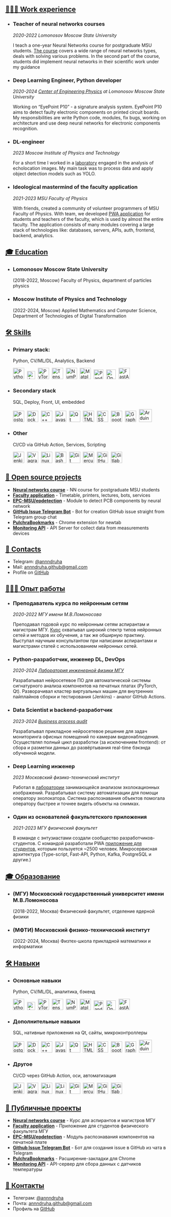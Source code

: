 <section id="content">
<div markdown="1">

# <a id="works" href="#works">👨🏻‍💻 Work experience</a>

* ### Teacher of neural networks courses

    *2020-2022 Lomonosov Moscow State University*

    I teach a one-year Neural Networks course for postgraduate MSU students. [The course](https://msu.ai) covers a wide range of neural networks types, deals with solving various problems. In the second part of the course, students did implement neural networks in their scientific work under my guidance

* ### Deep Learning Engineer, Python developer

    *2020-2024 [Center of Engineering Physics](https://engineering.phys.msu.ru/ru/) at Lomonosov Moscow State University*

    Working on “EyePoint P10” - a signature analysis system. EyePoint P10 aims to detect faulty electronic components on printed circuit boards. My responsibilities are write Python code, modules, fix bugs, working on architecture and use deep neural networks for electronic components recognition.

* ### DL-engineer

    *2023 Moscow Institute of Physics and Technology*

    For a short time I worked in a [laboratory](https://mipt.ru/education/schools/rse) engaged in the analysis of echolocation images. My main task was to process data and apply object detection models such as YOLO.

* ### Ideological mastermind of the faculty application

    *2021-2023 MSU Faculty of Physics*

    With friends, created a community of volunteer programmers of MSU Faculty of Physics. With team, we developed [PWA application](https://app.profcomff.com/apps) for students and teachers of the faculty, which is used by almost the entire faculty. The application consists of many modules covering a large stack of technologies like: databases, servers, APIs, auth, frontend, backend, analytics.

# <a id="education" href="#education">🎓 Education</a>

* ### Lomonosov Moscow State University
    (2018-2022, Moscow) Faculty of Physics, department of particles physics

* ### Moscow Institute of Physics and Technology
    (2022-2024, Moscow) Applied Mathematics and Computer Science, Department of Technologies of Digital Transformation

# <a id="skills" href="#skills">🛠️ Skills</a>

* ### Primary stack: 
    Python, CV/ML/DL, Analytics, Backend
    <p align="left">
      <img src="assets/icons/python.svg" width=35px style="padding-right:5px;" draggable="false" title="Python">
      <img src="assets/icons/jupyter.svg" width=25px style="padding-right:5px;" draggable="false" title="Jupyter Notebook">
      <img src="assets/icons/pytorch.svg" width=35px style="padding-right:5px;" draggable="false" title="PyTorch">
      <img src="assets/icons/tensorflow.svg" width=35px style="padding-right:5px;" draggable="false" title="TensorFlow">
      <img src="assets/icons/numpy-icon.svg" width=35px style="padding-right:5px;" draggable="false" title="NumPy">
      <img src="assets/icons/matplotlib.svg" width=35px style="padding-right:5px;" draggable="false" title="Matplotlib">
      <img src="assets/icons/pandas-icon.svg" width=30px style="padding-right:5px;" draggable="false" title="Pandas">
      <img src="assets/icons/opencv.svg" width=30px style="padding-right:5px;" draggable="false" title="OpenCV">
      <img src="assets/icons/fastapi.svg" width=35px style="padding-right:5px;" draggable="false" title="FastAPI">
    </p>

* ### Secondary stack
    SQL, Deploy, Front, UI, embedded
    <p align="left">
      <img src="assets/icons/postgresql.svg" width=35px style="padding-right:5px;" draggable="false" title="PostgreSQL">
      <img src="assets/icons/docker-icon.svg" width=35px style="padding-right:5px;" draggable="false" title="Docker">
      <img src="assets/icons/c-plusplus.svg" width=35px style="padding-right:5px;" draggable="false" title="C++">
      <img src="assets/icons/javascript.svg" width=35px style="padding-right:5px;" draggable="false" title="Javascript">    
      <img src="assets/icons/qt.svg" width=35px style="padding-right:5px;" draggable="false" title="Qt">
      <img src="assets/icons/html-5.svg" width=35px style="padding-right:5px;" draggable="false" title="HTML">
      <img src="assets/icons/css-3.svg" width=35px style="padding-right:5px;" draggable="false" title="CSS">
      <img src="assets/icons/bootstrap.svg" width=35px style="padding-right:5px;" draggable="false" title="Boootstrap">
      <img src="assets/icons/graphql.svg" width=35px style="padding-right:5px;" draggable="false" title="GraphQL">
      <img src="assets/icons/arduino.svg" width=40px style="padding-right:5px;" draggable="false" title="Arduino">
  </p>


* ### Other
    CI/CD via GitHub Action, Services, Scripting
    <p align="left">
      <img src="assets/icons/jenkins.svg" width=35px style="padding-right:5px;" draggable="false" title="Jenkins">
      <img src="assets/icons/vagrant.svg" width=35px style="padding-right:5px;" draggable="false" title="Vagrant">
      <img src="assets/icons/linux-tux.svg" width=35px style="padding-right:5px;" draggable="false" title="Linux">
      <img src="assets/icons/bash.svg" width=35px style="padding-right:5px;" draggable="false" title="Bash">
      <img src="assets/icons/git-icon.svg" width=35px style="padding-right:5px;" draggable="false" title="Git">
      <img src="assets/icons/mercurial.svg" width=35px style="padding-right:5px;" draggable="false" title="Mercurial">
      <img src="assets/icons/github-icon.svg" width=35px style="padding-right:5px;" draggable="false" title="GitHub">
      <img src="assets/icons/gitlab.svg" width=35px style="padding-right:5px;" draggable="false" title="Gitlab">
    </p>


# <a id="projects" href="#projects">🧩 Open source projects </a>
* **[Neural networks course](https://github.com/EPC-MSU/EduNet-lectures)** - NN course for postgraduate MSU students
* **[Faculty application](https://github.com/profcomff)** - Timetable, printers, lectures, bots, services
* **[EPC-MSU/epdetection](https://github.com/EPC-MSU/epdetection)** - Module to detect PCB components by neural network
* **[GitHub Issue Telegram Bot](https://github.com/annndruha/issue-github-telegram-bot)** - Bot for creation GitHub issue straight from Telegram group chat
* **[PulchraBookmarks](https://chrome.google.com/webstore/detail/pulchra-bookmarks/pknkgclggganidoalifaagfjikhcdolb)** - Chrome extension for newtab
* **[Monitoring API](https://github.com/SmartThinksDIY/DHT11-api)** - API Server for collect data from measurements devices

# <a id="contacts" href="#contacts">📧 Contacts</a>
* Telegram: [@annndruha](https://t.me/annndruha)
* Mail: [annndruha.github@gmail.com](mailto:annndruha.github@gmail.com)
* Profile on [GitHub](https://github.com/annndruha)

</div>
</section>
<section id="second_content">
<div markdown="1">

# <a id="works_ru" href="#works_ru">👨🏻‍💻 Опыт работы</a>

* ### Преподаватель курса по нейронным сетям

    *2020-2022 МГУ имени М.В.Ломоносова*

    Преподавал годовой курс по нейронным сетям аспирантам и магистрам МГУ. [Курс](https://msu.ai) охватывал широкий спектр типов нейронных сетей и методов их обучения, а так же обширную практику. Выступал научным консультантом при написании аспирантами и магистрами статей с использованием нейронных сетей.

* ### Python-разработчик, инженер DL, DevOps

    *2020-2024 [Лаборатория инженерной физики МГУ](https://engineering.phys.msu.ru/ru/)*

    Разрабатывал нейросетевое ПО для автоматической системы сигнатурного анализа компонентов на печатных платах (PyTorch, Qt). Разворачивал кластер виртуальных машин для внутренних пайплайнов сборки и тестирования (Jenkins) - аналог GitHub Actions.

* ### Data Scientist и backend-разработчик
    *2023-2024 [Business process audit](https://bp-audit.tech/)*

    Разрабатывал прикладное нейросетевое решение для задач мониторинга офисных помещений по камерам видеонаблюдения. Осуществлял полный цикл разработки (за исключением frontend): от сбора и разметки данных до развёртывания real-time бэкэнда обученной модели.

* ### Deep Learning инженер

    *2023 Московский физико-технический институт*
  
    Работал в [лаборатории](https://mipt.ru/education/schools/rse) занимающейся анализом эхолокационных изображений. Разрабатывал систему автоматизации для помощи оператору эхолокатора. Система распознавания объектов помогала оператору быстрее и точнее видеть объекты на снимках.

* ### Один из основателей факультетского приложения

    *2021-2023 МГУ физический факультет*

    В команде с энтузиастами создали сообщество разработчиков-студентов. С командой разработали PWA [приложение для студентов](https://app.profcomff.com/apps), которым пользуется ~2500 человек. Микросервисная архитектура (Type-script, Fast-API, Python, Kafka, PostgreSQL и другие.)

# <a id="education_ru" href="#education_ru">🎓 Образование</a>

* ### (МГУ) Московский государственный университет имени М.В.Ломоносова
    (2018-2022, Москва) Физический факультет, отделение ядерной физики

* ### (МФТИ) Московский физико-технический институт
    (2022-2024, Москва) Физтех-школа прикладной математики и информатики

# <a id="skills_ru" href="#skills_ru">🛠️ Навыки</a>

* ### Основные навыки
    Python, CV/ML/DL, аналитика, бэкенд
    <p align="left">
      <img src="assets/icons/python.svg" width=35px style="padding-right:5px;" draggable="false" title="Python">
      <img src="assets/icons/jupyter.svg" width=25px style="padding-right:5px;" draggable="false" title="Jupyter Notebook">
      <img src="assets/icons/pytorch.svg" width=35px style="padding-right:5px;" draggable="false" title="PyTorch">
      <img src="assets/icons/tensorflow.svg" width=35px style="padding-right:5px;" draggable="false" title="TensorFlow">
      <img src="assets/icons/numpy-icon.svg" width=35px style="padding-right:5px;" draggable="false" title="NumPy">
      <img src="assets/icons/matplotlib.svg" width=35px style="padding-right:5px;" draggable="false" title="Matplotlib">
      <img src="assets/icons/pandas-icon.svg" width=30px style="padding-right:5px;" draggable="false" title="Pandas">
      <img src="assets/icons/opencv.svg" width=30px style="padding-right:5px;" draggable="false" title="OpenCV">
      <img src="assets/icons/fastapi.svg" width=35px style="padding-right:5px;" draggable="false" title="FastAPI">
    </p>

* ### Дополнительные навыки
    SQL, нативные приложения на Qt, сайты, микроконтроллеры
    <p align="left">
      <img src="assets/icons/postgresql.svg" width=35px style="padding-right:5px;" draggable="false" title="PostgreSQL">
      <img src="assets/icons/docker-icon.svg" width=35px style="padding-right:5px;" draggable="false" title="Docker">
      <img src="assets/icons/c-plusplus.svg" width=35px style="padding-right:5px;" draggable="false" title="C++">
      <img src="assets/icons/javascript.svg" width=35px style="padding-right:5px;" draggable="false" title="Javascript">    
      <img src="assets/icons/qt.svg" width=35px style="padding-right:5px;" draggable="false" title="Qt">
      <img src="assets/icons/html-5.svg" width=35px style="padding-right:5px;" draggable="false" title="HTML">
      <img src="assets/icons/css-3.svg" width=35px style="padding-right:5px;" draggable="false" title="CSS">
      <img src="assets/icons/bootstrap.svg" width=35px style="padding-right:5px;" draggable="false" title="Boootstrap">
      <img src="assets/icons/graphql.svg" width=35px style="padding-right:5px;" draggable="false" title="GraphQL">
      <img src="assets/icons/arduino.svg" width=40px style="padding-right:5px;" draggable="false" title="Arduino">
  </p>


* ### Другое
    CI/CD через GitHub Action, оси, автоматизация
    <p align="left">
      <img src="assets/icons/jenkins.svg" width=35px style="padding-right:5px;" draggable="false" title="Jenkins">
      <img src="assets/icons/vagrant.svg" width=35px style="padding-right:5px;" draggable="false" title="Vagrant">
      <img src="assets/icons/linux-tux.svg" width=35px style="padding-right:5px;" draggable="false" title="Linux">
      <img src="assets/icons/bash.svg" width=35px style="padding-right:5px;" draggable="false" title="Linux">
      <img src="assets/icons/git-icon.svg" width=35px style="padding-right:5px;" draggable="false" title="Git">
      <img src="assets/icons/mercurial.svg" width=35px style="padding-right:5px;" draggable="false" title="Mercurial">
      <img src="assets/icons/github-icon.svg" width=35px style="padding-right:5px;" draggable="false" title="GitHub">
      <img src="assets/icons/gitlab.svg" width=35px style="padding-right:5px;" draggable="false" title="Gitlab">
    </p>


# <a id="projects_ru" href="#projects_ru">🧩 Публичные проекты </a>
* **[Neural networks course](https://github.com/EPC-MSU/EduNet-lectures)** - Курс для аспирантов и магистров МГУ
* **[Faculty application](https://github.com/profcomff)** - Приложение для студентов физического факультета МГУ
* **[EPC-MSU/epdetection](https://github.com/EPC-MSU/epdetection)** - Модуль распознавания компонентов на печатной плате
* **[Github Issue Telegram Bot](https://github.com/annndruha/issue-github-telegram-bot)** - Бот для создания issue в GitHub из чата в Telegram
* **[PulchraBookmarks](https://chrome.google.com/webstore/detail/pulchra-bookmarks/pknkgclggganidoalifaagfjikhcdolb)** - Расширение-закладки для Chrome
* **[Monitoring API](https://github.com/SmartThinksDIY/DHT11-api)** - API-сервер для сбора данных с датчиков температуры

# <a id="contacts_ru" href="#contacts_ru">📧 Контакты</a>
* Телеграм: [@annndruha](https://t.me/annndruha)
* Почта: [annndruha.github@gmail.com](mailto:annndruha.github@gmail.com)
* Профиль на [GitHub](https://github.com/annndruha)

</div>
</section>
